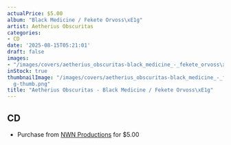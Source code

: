 ```yaml
---
actualPrice: $5.00
album: "Black Medicine / Fekete Orvoss\xE1g"
artist: Aetherius Obscuritas
categories:
- CD
date: '2025-08-15T05:21:01'
draft: false
images:
- "/images/covers/aetherius_obscuritas-black_medicine_-_fekete_orvoss\xE1g.png"
inStock: true
thumbnailImage: "/images/covers/aetherius_obscuritas-black_medicine_-_fekete_orvoss\xE1\
  g-thumb.png"
title: "Aetherius Obscuritas - Black Medicine / Fekete Orvoss\xE1g"
---
```


## CD
* Purchase from [NWN Productions](http://shop.nwnprod.com/index.php?route=product/product&path=93&product_id=60&sort=pd.name&order=ASC) for $5.00

